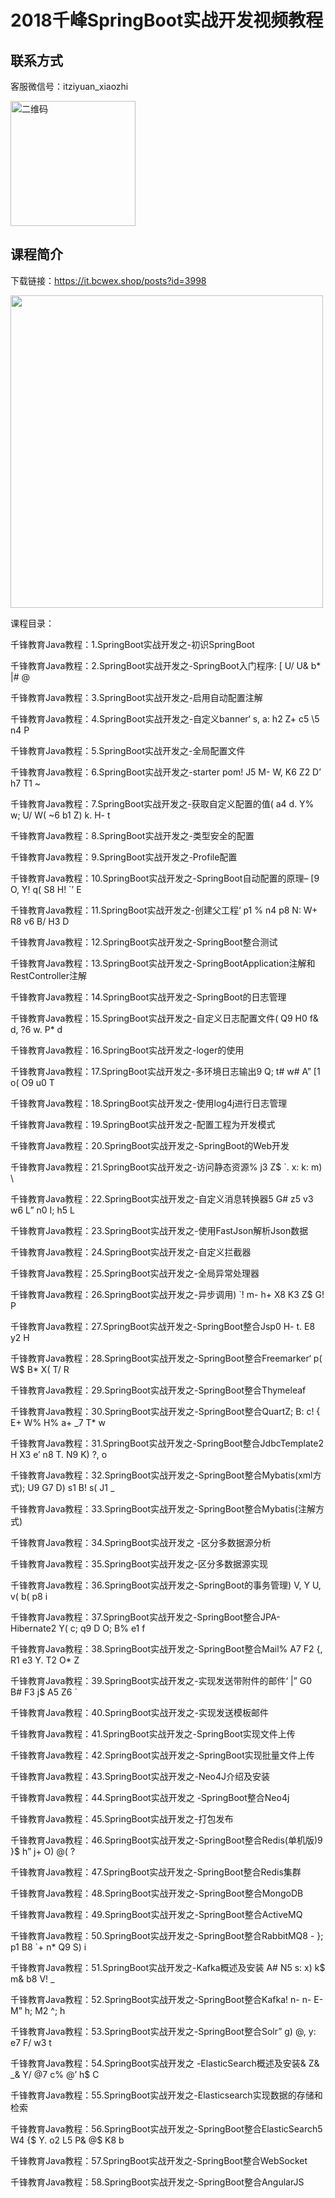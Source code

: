 # 2018千峰SpringBoot实战开发视频教程

## 联系方式

客服微信号：itziyuan_xiaozhi

<img src="https://ziyuanyun.oss-cn-guangzhou.aliyuncs.com/common/20240614073449/666b82192834a.jpg" width="200" height="200" alt="二维码">

## 课程简介

下载链接：https://it.bcwex.shop/posts?id=3998

<img src="https://ziyuanyun.oss-cn-guangzhou.aliyuncs.com/yun/20240515185541/664494ad37076.jpg" width="500" alt="">

  

  课程目录：

 千锋教育Java教程：1.SpringBoot实战开发之-初识SpringBoot

 千锋教育Java教程：2.SpringBoot实战开发之-SpringBoot入门程序: [ U/ U&amp; b* |# @

 千锋教育Java教程：3.SpringBoot实战开发之-启用自动配置注解

 千锋教育Java教程：4.SpringBoot实战开发之-自定义banner&#8216; s, a: h2 Z+ c5 \5 n4 P

 千锋教育Java教程：5.SpringBoot实战开发之-全局配置文件

 千锋教育Java教程：6.SpringBoot实战开发之-starter pom! J5 M- W, K6 Z2 D&#8217; h7 T1 ~

 千锋教育Java教程：7.SpringBoot实战开发之-获取自定义配置的值( a4 d. Y% w; U/ W( ~6 b1 Z) k. H- t

 千锋教育Java教程：8.SpringBoot实战开发之-类型安全的配置

 千锋教育Java教程：9.SpringBoot实战开发之-Profile配置

 千锋教育Java教程：10.SpringBoot实战开发之-SpringBoot自动配置的原理&#8211; [9 O, Y! q( S8 H! `&#8217; E

 千锋教育Java教程：11.SpringBoot实战开发之-创建父工程&#8216; p1 \% n4 p8 N: W+ R8 v6 B/ H3 D

 千锋教育Java教程：12.SpringBoot实战开发之-SpringBoot整合测试

 千锋教育Java教程：13.SpringBoot实战开发之-SpringBootApplication注解和RestController注解

 千锋教育Java教程：14.SpringBoot实战开发之-SpringBoot的日志管理

 千锋教育Java教程：15.SpringBoot实战开发之-自定义日志配置文件( Q9 H0 f&amp; d, ?6 w. P* d

 千锋教育Java教程：16.SpringBoot实战开发之-loger的使用

 千锋教育Java教程：17.SpringBoot实战开发之-多环境日志输出9 Q; t# w# A&#8221; [1 o( O9 u0 T

 千锋教育Java教程：18.SpringBoot实战开发之-使用log4j进行日志管理

 千锋教育Java教程：19.SpringBoot实战开发之-配置工程为开发模式

 千锋教育Java教程：20.SpringBoot实战开发之-SpringBoot的Web开发

 千锋教育Java教程：21.SpringBoot实战开发之-访问静态资源% j3 Z$ `. x: k: m) \

 千锋教育Java教程：22.SpringBoot实战开发之-自定义消息转换器5 G# z5 v3 w6 L&#8221; n0 I; h5 L

 千锋教育Java教程：23.SpringBoot实战开发之-使用FastJson解析Json数据

 千锋教育Java教程：24.SpringBoot实战开发之-自定义拦截器

 千锋教育Java教程：25.SpringBoot实战开发之-全局异常处理器

 千锋教育Java教程：26.SpringBoot实战开发之-异步调用) `! m- h+ X8 K3 Z$ G! P

 千锋教育Java教程：27.SpringBoot实战开发之-SpringBoot整合Jsp0 H- t. E8 y2 H

 千锋教育Java教程：28.SpringBoot实战开发之-SpringBoot整合Freemarker&#8216; p( W$ B* X( T/ R

 千锋教育Java教程：29.SpringBoot实战开发之-SpringBoot整合Thymeleaf

 千锋教育Java教程：30.SpringBoot实战开发之-SpringBoot整合QuartZ; B: c! { E+ W% H% a+ _7 T* w

 千锋教育Java教程：31.SpringBoot实战开发之-SpringBoot整合JdbcTemplate2 H X3 e&#8217; n8 T. N9 K) ?, o

 千锋教育Java教程：32.SpringBoot实战开发之-SpringBoot整合Mybatis(xml方式); U9 G7 D) s1 B! s( J1 _

 千锋教育Java教程：33.SpringBoot实战开发之-SpringBoot整合Mybatis(注解方式)

 千锋教育Java教程：34.SpringBoot实战开发之 -区分多数据源分析

 千锋教育Java教程：35.SpringBoot实战开发之-区分多数据源实现

 千锋教育Java教程：36.SpringBoot实战开发之-SpringBoot的事务管理) V, Y U, v( b( p8 i

 千锋教育Java教程：37.SpringBoot实战开发之-SpringBoot整合JPA-Hibernate2 Y( c; q9 D O; B% e1 f

 千锋教育Java教程：38.SpringBoot实战开发之-SpringBoot整合Mail% A7 F2 {, R1 e3 Y. T2 O* Z

 千锋教育Java教程：39.SpringBoot实战开发之-实现发送带附件的邮件&#8216; |&#8221; G0 B# F3 j$ A5 Z6 `

 千锋教育Java教程：40.SpringBoot实战开发之-实现发送模板邮件

 千锋教育Java教程：41.SpringBoot实战开发之-SpringBoot实现文件上传

 千锋教育Java教程：42.SpringBoot实战开发之-SpringBoot实现批量文件上传

 千锋教育Java教程：43.SpringBoot实战开发之-Neo4J介绍及安装

 千锋教育Java教程：44.SpringBoot实战开发之 -SpringBoot整合Neo4j

 千锋教育Java教程：45.SpringBoot实战开发之-打包发布

 千锋教育Java教程：46.SpringBoot实战开发之-SpringBoot整合Redis(单机版)9 }$ h&#8221; j+ O) @( ?

 千锋教育Java教程：47.SpringBoot实战开发之-SpringBoot整合Redis集群

 千锋教育Java教程：48.SpringBoot实战开发之-SpringBoot整合MongoDB

 千锋教育Java教程：49.SpringBoot实战开发之-SpringBoot整合ActiveMQ

 千锋教育Java教程：50.SpringBoot实战开发之-SpringBoot整合RabbitMQ8 \- }; p1 B8 `+ n* Q9 S) i

 千锋教育Java教程：51.SpringBoot实战开发之-Kafka概述及安装 A# N5 s: x) k$ m&amp; b8 V! _

 千锋教育Java教程：52.SpringBoot实战开发之-SpringBoot整合Kafka! n- n- E- M&#8221; h; M2 ^; h

 千锋教育Java教程：53.SpringBoot实战开发之-SpringBoot整合Solr&#8221; g) @, y: e7 F/ w3 t

 千锋教育Java教程：54.SpringBoot实战开发之 -ElasticSearch概述及安装&amp; Z&amp; _&amp; Y/ @7 c% @&#8217; h$ C

 千锋教育Java教程：55.SpringBoot实战开发之-Elasticsearch实现数据的存储和检索

 千锋教育Java教程：56.SpringBoot实战开发之-SpringBoot整合ElasticSearch5 W4 {$ Y. o2 L5 P&amp; @$ K8 b

 千锋教育Java教程：57.SpringBoot实战开发之-SpringBoot整合WebSocket

 千锋教育Java教程：58.SpringBoot实战开发之-SpringBoot整合AngularJS

 

  